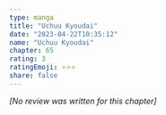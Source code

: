 ```yaml
---
type: manga
title: "Uchuu Kyoudai"
date: "2023-04-22T10:35:12"
name: "Uchuu Kyoudai"
chapter: 65
rating: 3
ratingEmoji: ⭐️⭐️⭐️
share: false
---
```


_[No review was written for this chapter]_
